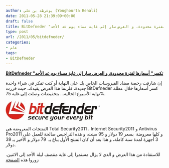 ```yaml
---
author: يوغرطة بن علي (Youghourta Benali)
date: 2011-05-28 21:39:09+00:00
draft: false
title: BitDefneder "تكسر" أسعارها لفترة محدودة، و العرض سار إلى غاية مساء يوم غد الأحد
type: post
url: /2011/05/bitdefneder/
categories:
- عام
tags:
- BitDefneder
---
```


[**BitDefneder "تكسر" أسعارها لفترة محدودة، و العرض سار إلى غاية مساء يوم غد الأحد**](https://www.it-scoop.com/2011/05/bitdefneder/)


إن شارفت رخصة مضاد الفيروسات الخاص بك على النهاية أو كنت تفكر في شراء واحدة جديدة، فلربما هذا العرض يفيدك، حيث قررت BitDefneder كسر أسعارها خلال عطلة نهاية الأسبوع الحالية... بتخفيضات وصلت إلى غاية 75%.


[![](bitdefender_logo_-300x64.jpg)
](https://www.it-scoop.com/2011/05/bitdefneder/)


المنتجات المعروضة هي Total Security2011 ، Internet Security2011 و Antivirus Pro2011 و كلها معروضة  بسعر 19 دولار و 95 سنت، و هذه التراخيص صالحة للعمل على 3 أجهزة لمدة سنة كاملة، و هذا بعد أن كان المنتج الأول يباع بـ  79 دولار و الأخير بـ 39 دولار.

للاستفادة من هذا العرض و الذي لا يزال مستمرا إلى غاية منتصف ليلة الأحد إلى الاثنين. زوروا هذه [الصفحة](http://www.bitdefender.com/2011/en/v11-offer/tw.html)

